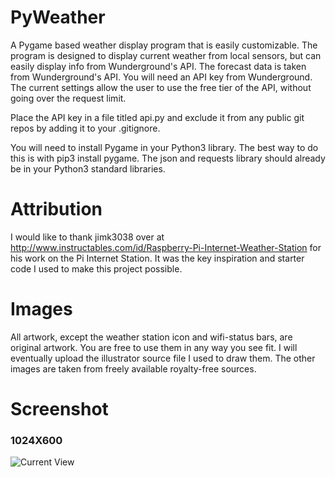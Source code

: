 # PyWeather
A Pygame based weather display program that is easily customizable.  The program is designed to display current weather from local sensors, but can easily display info from Wunderground's API.  The forecast data is taken from Wunderground's API.  You will need an API key from Wunderground.  The current settings allow the user to use the free tier of the API, without going over the request limit.

Place the API key in a file titled api.py and exclude it from any public git repos by adding it to your .gitignore.

You will need to install Pygame in your Python3 library.  The best way to do this is with pip3 install pygame.  The json and requests library should already be in your Python3 standard libraries.

# Attribution
I would like to thank jimk3038 over at http://www.instructables.com/id/Raspberry-Pi-Internet-Weather-Station for his work on the Pi Internet Station.  It was the key inspiration and starter code I used to make this project possible.
 
# Images
All artwork, except the weather station icon and wifi-status bars, are original artwork.  You are free to use them in any way you see fit.  I will eventually upload the illustrator source file I used to draw them.  The other images are taken from freely available royalty-free sources.


# Screenshot 
### 1024X600
![Current View](https://preview.ibb.co/fVN1Jv/Screen_Shot_2017_02_11_at_10_36_41_AM.png "Current View")
